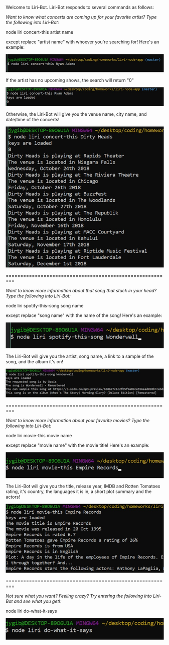 Welcome to Liri-Bot. Liri-Bot responds to several commands as follows:

*Want to know what concerts are coming up for your favorite artist? Type the following into Liri-Bot:*

node liri concert-this artist name

except replace "artist name" with whoever you're searching for! Here's an example:

![concert-this-search](/screenshots-liri/concert-this-search.jpg)

If the artist has no upcoming shows, the search will return "0"

![concert-this-null](/screenshots-liri/concert-this-null.jpg)

Otherwise, the Liri-Bot will give you the venue name, city name, and date/time of the concerts!

![concert-this-results](/screenshots-liri/concert-this-results.jpg)

=========================================================

*Want to know more information about that song that stuck in your head? Type the following into Liri-Bot:*

node liri spotify-this-song song name

except replace "song name" with the name of the song! Here's an example:

![spotify-this-search](/screenshots-liri/spotify-this-search.jpg)

The Liri-Bot will give you the artist, song name, a link to a sample of the song, and the album it's on!

![spotify-this-results](/screenshots-liri/spotify-this-results.jpg)

=========================================================

*Want to know more information about your favorite movies? Type the following into Liri-Bot:*

node liri movie-this movie name

except replace "movie name" with the movie title! Here's an example:

![movie-this-search](/screenshots-liri/movie-this-search.jpg)

The Liri-Bot will give you the title, release year, IMDB and Rotten Tomatoes rating, it's country, the languages it is in, a short plot summary and the actors!

![movie-this-results](screenshots-liri/movie-this-results.jpg)

=========================================================

*Not sure what you want? Feeling crazy? Try entering the following into Liri-Bot and see what you get!:*

node liri do-what-it-says

![do-what-it-says](/screenshots-liri/do-what-it-says.jpg)